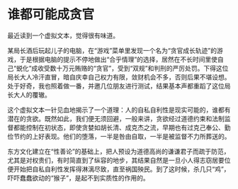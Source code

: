 # 谁都可能成贪官

最近读到一个虚拟文本，觉得很有味道。 

某局长酒后玩起儿子的电脑，在“游戏”菜单里发现一个名为“贪官成长轨迹”的游戏，于是根据电脑的提示不停地做出“合乎情理”的选择，居然在不长时间里使自己“蜕化”成收受数十万元贿赂的“贪官”，受到“双规”和判刑的严厉处罚。下得这位局长大人冷汗直冒，暗自庆幸自己权力有限，敛财机会不多，否则后果不堪设想。处于好奇，我也照着做一番，并邀几位朋友进行测试，结果基本声都重蹈了这位局长大人的覆辙。 

这个虚拟文本一针见血地揭示了一个道理：人的自私自利性是现实可能的，谁都有潜在的贪欲。既然如此，我们便无须回避，一般来讲，贪欲经过道德约束和法制监督都能控制在初状态，即使贪婪如胡长清、成克杰之流，早期也有过克己奉公、勤俭节约的上好表现。他们的堕落，一半是咎由自取，一半是被监督不力所葬送的。 

东方文化建立在“性善论”的基础上，把人预设为道德高尚的谦谦君子而疏于防范，尤其是对权贵们，有时简直到了纵容的地步，其结果自然是一旦小人得志窃居要位便开始把自私自利性发挥得淋漓尽致，直至祸国殃民。到了这时候，杀几只“鸡”，吓吓蠢蠢欲动的“猴子”，是起不到实质性的作用的。
 